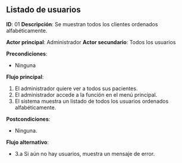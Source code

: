 ## Listado de usuarios
**ID**: 01
**Descripción**: Se muestran todos los clientes ordenados alfabéticamente.

**Actor principal**: Administrador
**Actor secundario**: Todos los usuarios

**Precondiciones**:
* Ninguna

**Flujo principal**:
1. El administrador quiere ver a todos sus pacientes.
1. El administrador accede a la función en el menú principal.
1. El sistema muestra un listado de todos los usuarios ordenados alfabéticamente.

**Postcondiciones**: 
* Ninguna.

**Flujo alternativo**:
* 3.a Si aún no hay usuarios, muestra un mensaje de error.
